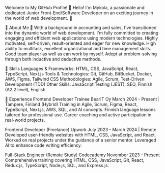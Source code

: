    Welcome to My GitHub Profile! 👋
Hello! I'm Mykola, a passionate and dedicated Junior Front-End/Software Developer on an exciting journey in the world of web development. 🚀

🌟 About Me
🌱 With a background in accounting and sales, I've transitioned into the dynamic world of web development. I'm fully committed to creating engaging and efficient web applications using modern technologies.
Highly motivated, self-driven, result-oriented and eager for new knowledge. High ability to multitask, excellent organizational and time management skills. Good team player as well as can work by myself. Adept at problem-solving through both inductive and deductive methods.

🔧 Skills
Languages & Frameworks: HTML, CSS, JavaScript, React, TypeScript, Next.js
Tools & Technologies: Git, GitHub, BitBucket, Docker, AWS, Figma, Tailwind CSS
Methodologies: Agile, Scrum, Test-Driven Development (TDD)
Other Skills: JavaScript Testing (JEST), SEO, Finnish (A2.2 level), English



💼 Experience
Frontend Developer Trainee
BearIT Oy
March 2024 - Present | Tampere, Finland (Hybrid)
Training in Agile, Scrum, Figma, React, TypeScript, Next.js, AWS, SQL, and AI concepts.
Finnish language lessons tailored for professional use.
Career coaching and active participation in real-world projects.

Frontend Developer (Freelance)
Upwork
July 2023 - March 2024 | Remote
Developed user-friendly websites with HTML, CSS, JavaScript, and React.
Worked on real projects under the guidance of a senior mentor.
Leveraged AI to enhance code writing efficiency.

Full-Stack Engineer (Remote Study)
Codecademy
November 2023 - Present
Comprehensive training covering HTML, CSS, JavaScript, Git, React, Redux.js, TypeScript, Node.js, SQL, and Express.js.
